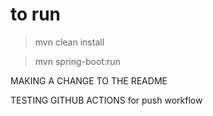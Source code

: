 # to run 

> mvn clean install

> mvn spring-boot:run

MAKING A CHANGE TO THE README


TESTING GITHUB ACTIONS for push workflow

